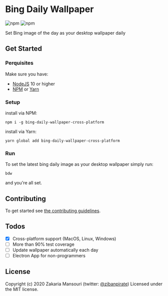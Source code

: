 # Bing Daily Wallpaper

![npm](https://img.shields.io/npm/v/bing-daily-wallpaper-cross-platform)
![npm](https://img.shields.io/npm/dm/bing-daily-wallpaper-cross-platform)

Set Bing image of the day as your desktop wallpaper daily

## Get Started

### Perquisites

Make sure you have:

- [NodeJS](https://nodejs.org/) 10 or higher
- [NPM](https://www.npmjs.com/) or [Yarn](https://yarnpkg.com/)

### Setup

install via NPM:

```terminal
npm i -g bing-daily-wallpaper-cross-platform
```

install via Yarn:

```terminal
yarn global add bing-daily-wallpaper-cross-platform
```

### Run

To set the latest bing daily image as your desktop wallpaper simply run:

```terminal
bdw
```

and you're all set.

## Contributing

To get started see [the contributing guidelines](https://github.com/ZibanPirate/bing-daily-wallpaper/blob/master/.github/CONTRIBUTING.md).

## Todos

- [x] Cross-platform support (MacOS, Linux, Windows)
- [ ] More than 90% test coverage
- [ ] Update wallpaper automatically each day
- [ ] Electron App for non-programmers

## License

Copyright (c) 2020 Zakaria Mansouri (twitter: [@zibanpirate](https://twitter.com/zibanpirate)) Licensed under the MIT license.
